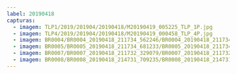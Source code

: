 ```yaml
---
label: 20190418
capturas:
  - imagem: TLP1/2019/201904/20190418/M20190419_005225_TLP_1P.jpg
  - imagem: TLP4/2019/201904/20190418/M20190419_000458_TLP_4P.jpg
  - imagem: BR0004/BR0004_20190418_211734_562246/BR0004_20190418_211734_562246_stack_1_meteors.jpg
  - imagem: BR0005/BR0005_20190418_211734_681233/BR0005_20190418_211734_681233_stack_1_meteors.jpg
  - imagem: BR0007/BR0007_20190418_211732_329079/BR0007_20190418_211732_329079_stack_4_meteors.jpg
  - imagem: BR0008/BR0008_20190418_214731_709235/BR0008_20190418_214731_709235_stack_1_meteors.jpg
---
```

